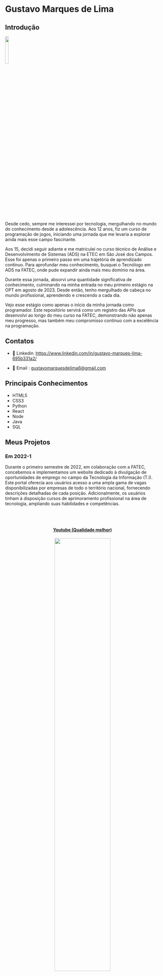 # Gustavo Marques de Lima

## Introdução
<img src='/img/01/gustavo.webp' width="15%" />

Desde cedo, sempre me interessei por tecnologia, mergulhando no mundo do conhecimento desde a adolescência. Aos 12 anos, fiz um curso de programação de jogos, iniciando uma jornada que me levaria a explorar ainda mais esse campo fascinante.

Aos 15, decidi seguir adiante e me matriculei no curso técnico de Análise e Desenvolvimento de Sistemas (ADS) na ETEC em São José dos Campos. Esse foi apenas o primeiro passo em uma trajetória de aprendizado contínuo. Para aprofundar meu conhecimento, busquei o Tecnólogo em ADS na FATEC, onde pude expandir ainda mais meu domínio na área.

Durante essa jornada, absorvi uma quantidade significativa de conhecimento, culminando na minha entrada no meu primeiro estágio na OPT em agosto de 2023. Desde então, tenho mergulhado de cabeça no mundo profissional, aprendendo e crescendo a cada dia.

Vejo esse estágio como apenas o início da minha jornada como programador. Este repositório servirá como um registro das APIs que desenvolvi ao longo do meu curso na FATEC, demonstrando não apenas meu progresso, mas também meu compromisso contínuo com a excelência na programação.

## Contatos
- 💼 Linkedin :https://www.linkedin.com/in/gustavo-marques-lima-695b331a2/

- 📧 Email : gustavomarquesdelima6@gmail.com

## Principais Conhecimentos
* HTML5
* CSS3
* Python
* React
* Node
* Java
* SQL

## Meus Projetos

### Em 2022-1
Durante o primeiro semestre de 2022, em colaboração com a FATEC, concebemos e implementamos um website dedicado à divulgação de oportunidades de emprego no campo da Tecnologia da Informação (T.I). Este portal oferecia aos usuários acesso a uma ampla gama de vagas disponibilizadas por empresas de todo o território nacional, fornecendo descrições detalhadas de cada posição. Adicionalmente, os usuários tinham à disposição cursos de aprimoramento profissional na área de tecnologia, ampliando suas habilidades e competências.

<br>
  <h4 align="center"><br><a href="https://www.youtube.com/watch?v=vAR8DCsnbfE">Youtube (Qualidade melhor)</a></h4>
  <p align="center">
    <img src="/img/01/gif_localizacao_pagweb.gif" width="60%" />
</p>

<br>
  <h4 align="center"><br><a href="https://youtu.be/MpbO26x4V6s">Youtube (Qualidade melhor)</a></h4>
  <p align="center">
    <img src="/img/01/cursos-botao.gif" width="60%" />
</p>

<br>
  <h4 align="center"><br><a href="https://youtu.be/GsF3vHnyO84">Youtube (Qualidade melhor)</a></h4>
  <p align="center">
    <img src="/img/01/graficos_parte1.gif" width="60%" />
</p>

<br>
  <p align="center">
    <img src="/img/01/graficos_parte2.gif" width="60%" />
</p>

<br>
  <h4 align="center"><br><a href="https://youtu.be/iMzZy33cA94">Youtube (Qualidade melhor)</a></h4>
  <p align="center">
    <img src="/img/01/contatos.gif" width="60%" />
</p>
<br>

Para mais informações:
[GIT](https://github.com/gusta7597/API-FATEC)

#### Tecnologias Utilizadas
* HTML5
* CSS3
* Java Script
* Bootstrap
* Python
* Flask
* SQL
* SQLite
* AWS
* Github
* Figma

#### Contribuições Pessoais
No decorrer desse projeto, eu estava na equipe como PO, conversei com o cliente sobre requisições e etc, porém acabei ajudando meus colegas sempre que necessário. Mas também entrei em cena em alguns pontos específicos.

Um desses momentos foi na página de vagas, onde fiz boa parte do código. Além disso, dei uma mãozinha no design do site, criando o logo e outros elementos visuais. Acho que deu uma boa contribuição para deixar tudo com uma cara legal.
#### Hard Skills
* HTML5 - Possuo habilidade para estruturar semanticamente páginas web de forma autônoma, garantindo uma organização lógica e acessível dos elementos.

* CSS3 - Sou capaz de estilizar páginas web de maneira independente, utilizando CSS3 para criar layouts atraentes e responsivos que complementam a estrutura HTML.

* Python - Adquiri conhecimentos em raspagem de dados utilizando Python, além de aprender a organizar e manipular esses dados de forma eficiente para diversas finalidades.

* SQL - Possuo autonomia na criação de operações CRUD (Create, Read, Update, Delete) em sistemas de banco de dados, utilizando SQL para manipular e gerenciar dados de forma eficaz.

#### Soft Skills
* Comunicação:
Para facilitar o acompanhamento do desenvolvimento das atividades, exercitei minhas habilidades de comunicação ao participar de reuniões semanais com a equipe. Estas reuniões eram essenciais para garantir a sincronização de esforços e a avaliação do progresso das tarefas.

### Em 2022-2
Durante o segundo semestre de 2022, estabelecemos uma colaboração estratégica com a renomada Trackcash, uma empresa especializada em soluções de conciliação financeira direcionadas a e-commerces, marketplaces e estabelecimentos físicos.

Neste contexto, foi incumbida a nós a missão de conceber um software desktop personalizado, destinado a disponibilizar aos clientes da Trackcash informações cruciais sobre suas atividades de vendas. O propósito primordial era garantir uma experiência de usuário fluida e intuitiva, entregando dados de forma acessível através de planilhas e painéis de controle, com o intuito de otimizar a elaboração de estratégias financeiras e identificar possíveis obstáculos ao término de cada ciclo de vendas.

Um ponto crucial nesse empreendimento residia na arquitetura do sistema de autenticação e registro. Isso se dava pela necessidade de incluir detalhes específicos durante o processo de inscrição, como o nome do canal de vendas (por exemplo: Mercado Livre, Americanas), o tipo de canal (seja Marketplace ou plataforma de pagamentos) e o método de autenticação utilizado (seja através de usuário/senha ou Token). Para garantir o atendimento eficaz de todos esses requisitos, dedicamos especial atenção à modelagem e desenvolvimento do banco de dados, assegurando que todas as exigências da Trackcash fossem plenamente satisfeitas.

É crucial ressaltar que, dentro deste projeto, os clientes são também tratados como canais, um aspecto que permeia toda a estruturação e funcionalidade do software desenvolvido.



<br>
  <h4 align="center"><br><a href="https://www.youtube.com/watch?v=Ayp1KyIrV_s">Youtube (Qualidade melhor)</a></h4>
  <p align="center">
    <img src="/img/02/Config_canais_token.gif" width="60%" />
</p>
<br>


<br>
  <h4 align="center"><br><a href="https://youtu.be/sJAp-t41iLQ">Youtube (Qualidade melhor)</a></h4>
  <p align="center">
    <img src="/img/02/tela-configuracao-canais.gif" width="60%" />
</p>
<br>

Para mais informações:
[GIT](https://github.com/gusta7597/API-FATEC-2-SEM)

#### Tecnologias Utilizadas
* Java - Utilizada como linguagem base para criação dos scripts do projeto.
* JavaFX - Ferramenta empregada para o design e desenvolvimento das interfaces gráficas do usuário.
* SQL - Utilizada como linguagem para interação com o banco de dados do projeto.
* MYSQL - Banco de dados escolhido como o sistema de gerenciamento de dados para o projeto.
* Github - Utilizado para a publicação e documentação do projeto, facilitando o versionamento e a colaboração entre os membros da equipe.

#### Contribuições Pessoais
Durante o desenvolvimento deste projeto, desempenhei um papel ativo como membro da equipe de desenvolvimento. Minha principal área de atuação concentrou-se na criação das interfaces gráficas utilizando o SceneBuilder, uma ferramenta de design e layout fornecida pela Oracle para o desenvolvimento de interfaces de usuário em JavaFX.

Especificamente, dediquei-me à configuração personalizada de cada usuário. Essas configurações abrangiam as conexões desejadas pelo usuário em nossa aplicação, seja com marketplaces ou plataformas de pagamento. Minha responsabilidade envolvia a criação, visualização e edição de cada configuração individualmente criada pelo usuário, empregando scripts em Java e seguindo princípios de orientação a objetos.

Após três sprints dedicados à parte de configurações, na quarta e última etapa, concentrei-me na implementação da funcionalidade de edição de usuário. Isso permitia que os usuários modificassem as informações que haviam inserido anteriormente em nossa aplicação, proporcionando uma experiência mais dinâmica e personalizada.

#### Hard Skills
* Java - Tenho autonomia para desenvolver o back-end utilizando a linguagem Java e os conceitos de Programação Orientada a Objetos (POO).
* JavaFX - Possuo habilidades para desenvolver interfaces gráficas de usuário (GUIs) utilizando JavaFX.
* SQL - Sou capaz de realizar operações básicas de manipulação de dados em sistemas de banco de dados (CRUD) utilizando SQL.

#### Soft Skills
* Comunicação - Como membro da equipe de desenvolvimento, aprimorei minhas habilidades de comunicação ao interagir com colegas mais experientes e ao compartilhar minhas ideias durante as reuniões diárias.
* Organização - Pratiquei minhas habilidades de organização durante o desenvolvimento do projeto, ao planejar e priorizar minhas tarefas de acordo com os requisitos e prazos estabelecidos.

### Em 2023-1
No primeiro semestre de 2023, estabelecemos uma parceria com a empresa Visiona. Como parte dessa colaboração, fomos incumbidos de conceber e implementar um sistema de gerenciamento de usuário, utilizando uma abordagem baseada em microserviços.

O objetivo central deste projeto foi desenvolver uma aplicação web escalável, fundamentada em microsserviços e equipada com um dashboard intuitivo. Essa plataforma foi criada para fornecer aos usuários funcionalidades essenciais, incluindo a criação, visualização, edição e exclusão de perfis de usuário.

Decidimos utilizar bancos de dados relacionais para assegurar a consistência e a confiabilidade dos dados manipulados pela aplicação.

<br>
  <h4 align="center"><br><a href="https://www.youtube.com/watch?v=wU2duyaZ-yg">Youtube (Qualidade melhor)</a></h4>
  <p align="center">
    <img src="/img/03/login_dashboard.gif" width="60%" />
</p>
<br>

Para mais informações:
[GIT](https://github.com/gusta7597/API-FATEC-3-SEM/tree/Development?tab=readme-ov-file)

#### Tecnologias Utilizadas
* React -  Utilizado para a criação do frontend da aplicação, desenvolvendo interfaces de usuário dinâmicas e responsivas.
* NodeJS - Responsável pela criação do backend da aplicação, permitindo a construção de rotas eficientes.
* Github - Plataforma de hospedagem de código-fonte e colaboração, utilizada para gerenciar o versionamento do projeto, facilitando o trabalho em equipe e a integração contínua.
* Figma - Ferramenta utilizada para criar wireframes, protótipos e designs de interfaces de usuário, colaborando na visualização e comunicação das ideias de design.
* SQL - Utilizada como linguagem para interação com o banco de dados do projeto.
* Postgres - Banco de dados escolhido como o sistema de gerenciamento de dados para o projeto.


#### Contribuições Pessoais
Na primeira fase do projeto, concentrei-me principalmente no backend, pois nunca havia trabalhado com APIs antes. Essa imersão foi fundamental para me familiarizar com essa tecnologia e me ajudou a resolver diversos desafios que surgiram ao longo do desenvolvimento. Essa experiência acabou por se tornar uma base sólida para o meu trabalho nas próximas etapas do projeto.

Na segunda fase, assumi a responsabilidade pela documentação do projeto. Tanto o repositório no GitHub quanto a própria documentação foram elaborados por mim. Esta tarefa não só me permitiu consolidar meu entendimento do projeto como um todo, mas também contribuiu para a transparência e colaboração da equipe.

Por fim, na terceira fase do projeto, dediquei-me à manutenção de alguns aspectos desenvolvidos pelos meus colegas de equipe. Essa atividade proporcionou uma oportunidade valiosa para aprender com o código dos outros, além de aprimorar minhas habilidades de depuração e resolução de problemas.

#### Hard Skills
* React - Tenho autonomia para desenvolver o frontend de forma componentizada.
* NodeJS - Possuo habilidade para desenvolver o backend utilizando NodeJS.
* Figma - Possuo habilidade para criar wireframes e protótipos de projetos utilizando a ferramenta Figma.
* SQL - Tenho autonomia para realizar operações básicas de manipulação de dados (CRUD) em sistemas de banco de dados, além de capacidade para modelar um banco de dados.

#### Soft Skills
* Comunicação - Como membro da equipe de desenvolvimento, aprimorei minhas habilidades de comunicação ao interagir não apenas com colegas mais experientes, mas também ao colaborar com membros de diferentes áreas. Participei ativamente das reuniões diárias, contribuindo com minhas ideias e feedback para o progresso do projeto.
* Organização - Pratiquei e aprimorei minhas habilidades de organização ao longo do desenvolvimento do projeto. Isso envolveu o planejamento cuidadoso e a priorização de tarefas de acordo com os requisitos e prazos estabelecidos, garantindo uma execução eficiente e dentro do cronograma estabelecido.
* Resiliência - Durante o desenvolvimento do código, exercitei minha habilidade de resiliência ao enfrentar diversos desafios e dificuldades. Mantive-me persistente e focado, superando cada obstáculo encontrado ao longo do caminho. Essa capacidade de adaptar-me e continuar avançando diante das adversidades foi fundamental para o sucesso do projeto.

### Em 2023-2
No segundo semestre de 2023, embarcamos em uma colaboração com a Greenneat, uma plataforma dedicada à promoção da economia circular, com um enfoque específico na coleta e reciclagem de óleo de cozinha.

Nossa equipe se empenhou em desenvolver uma plataforma online que possibilitasse aos parceiros da Greenneat realizar a coleta de óleo de estabelecimentos e revendê-lo à plataforma, recebendo créditos em troca. Esses créditos foram concebidos para serem utilizados na aquisição de saneantes fabricados pela Greenneat e disponíveis em seu site. Além disso, proporcionamos aos parceiros acesso a um painel personalizado, permitindo-lhes acompanhar suas transações de forma transparente. Por outro lado, os estabelecimentos foram capacitados a monitorar suas compras e saldos de crédito de maneira eficiente.

Como administradores da plataforma, fornecemos um dashboard abrangente, oferecendo informações relevantes, como o desempenho do descarte, a participação dos parceiros e estabelecimentos na economia circular, entre outros dados cruciais. Este dashboard foi projetado para fornecer uma visão holística e simplificada do progresso e impacto da iniciativa.

<br>
  <h4 align="center"><br><a href="https://youtu.be/thHnFg1cLQk">Youtube (Qualidade melhor)</a></h4>
  <p align="center">
    <img src="/img/04/cadastro.gif" width="65%" />
  </p>
<br>
  <h4 align="center"><br><a href="https://youtu.be/jLK-PpFPoq0">Youtube (Qualidade melhor)</a></h4>
  <p align="center">
    <img src="/img/04/estabelecimento.gif" width="65%" />
  </p>
<br>

Para mais informações:
[GIT](https://github.com/gusta7597/API-FATEC-4-SEM)

#### Tecnologias Utilizadas
* React -  Utilizado para a criação do frontend da aplicação, desenvolvendo interfaces de usuário dinâmicas e responsivas.
* NodeJS - Responsável pela criação do backend da aplicação, permitindo a construção de rotas eficientes.
* SQL - Utilizada como linguagem para interação com o banco de dados do projeto.
* SQLite - Banco de dados escolhido como o sistema de gerenciamento de dados para o projeto.
* Github - Plataforma de hospedagem de código-fonte e colaboração, utilizada para gerenciar o versionamento do projeto, facilitando o trabalho em equipe e a integração contínua.
* Figma - Ferramenta utilizada para criar wireframes, protótipos e designs de interfaces de usuário, colaborando na visualização e comunicação das ideias de design.

#### Contribuições Pessoais
Nesse projeto, desempenhei o papel de desenvolvedor, contribuindo em diferentes fases e funcionalidades essenciais. Iniciei trabalhando no desenvolvimento do sistema de cadastro de usuários, permitindo que cada usuário inserisse suas informações básicas, como CPF e outros detalhes pertinentes.

Durante a segunda sprint, concentrei meus esforços na implementação da visualização das transações e saldos individuais de cada usuário. Desenvolvi uma tabela dinâmica que exibia as transações recentes de cada usuário, atualizando automaticamente seus saldos conforme as transações eram realizadas. Além disso, aproveitei a oportunidade para introduzir novas funcionalidades e abordar eventuais bugs encontrados durante a interação com a tabela.

Na terceira sprint, foquei em aprimorar ainda mais a experiência do usuário, adicionando novas features e realizando correções para garantir o bom funcionamento do sistema. Dedicando-me à resolução de bugs e à implementação de melhorias, assegurei que a tabela de transações oferecesse uma experiência fluida e livre de problemas para os usuários.

Por fim, na última sprint, implementei restrições de acesso com base nos tipos de usuário. Isso garantia que cada usuário só pudesse acessar telas e funcionalidades relevantes ao seu tipo, reforçando a segurança e a privacidade dentro da plataforma. Essa medida contribuiu significativamente para a organização e controle do sistema, proporcionando uma experiência de uso mais personalizada e segura para todos os usuários.
#### Hard Skills
* React - Possuo habilidade e autonomia para desenvolver o frontend de forma componentizada utilizando React.
* NodeJS - Tenho autonomia para desenvolver o backend de aplicações utilizando NodeJS.
* Figma - Possuo habilidade para criar wireframes e protótipos de projetos utilizando a ferramenta Figma.
* SQL - Possuo autonomia para realizar operações básicas de manipulação de dados (CRUD) em sistemas de banco de dados, bem como capacidade para modelar bancos de dados.

#### Soft Skills
* Comunicação - Desenvolvi minhas habilidades de comunicação ao colaborar com colegas de diferentes áreas, além de interagir com membros mais experientes da equipe. Participei ativamente das reuniões diárias, compartilhando ideias e fornecendo feedback para impulsionar o progresso do projeto.

* Organização - Aprimorei minhas habilidades de organização ao longo do desenvolvimento do projeto, realizando um planejamento detalhado e priorizando tarefas de acordo com os requisitos e prazos estabelecidos. Isso assegurou uma execução eficiente e dentro do cronograma planejado.

* Resiliência - Durante o desenvolvimento do código, enfrentei diversos desafios e dificuldades, exercitando minha habilidade de resiliência. Mantive-me persistente e focado, superando cada obstáculo encontrado ao longo do caminho. Essa capacidade de adaptação e perseverança foi fundamental para o sucesso do projeto.
### Em 2024-1
Mesmo formato

### Em 2024-2
Mesmo formato
